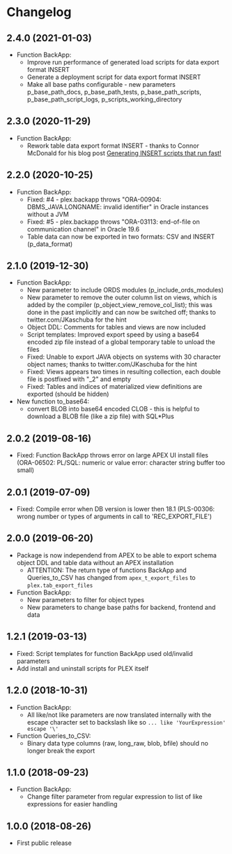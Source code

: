 # Changelog

## 2.4.0 (2021-01-03)

- Function BackApp:
  - Improve run performance of generated load scripts for data export format INSERT
  - Generate a deployment script for data export format INSERT
  - Make all base paths configurable - new parameters p_base_path_docs, p_base_path_tests, p_base_path_scripts, p_base_path_script_logs, p_scripts_working_directory

## 2.3.0 (2020-11-29)

- Function BackApp:
  - Rework table data export format INSERT - thanks to Connor McDonald for his blog post [Generating INSERT scripts that run fast!](https://connor-mcdonald.com/2019/05/17/hacking-together-faster-inserts/)

## 2.2.0 (2020-10-25)

- Function BackApp:
  - Fixed: #4 - plex.backapp throws "ORA-00904: DBMS_JAVA.LONGNAME: invalid identifier" in Oracle instances without a JVM
  - Fixed: #5 - plex.backapp throws "ORA-03113: end-of-file on communication channel" in Oracle 19.6
  - Table data can now be exported in two formats: CSV and INSERT (p_data_format)

## 2.1.0 (2019-12-30)

- Function BackApp:
  - New parameter to include ORDS modules (p_include_ords_modules)
  - New parameter to remove the outer column list on views, which is added by the compiler (p_object_view_remove_col_list); this was done in the past implicitly and can now be switched off; thanks to twitter.com/JKaschuba for the hint
  - Object DDL: Comments for tables and views are now included
  - Script templates: Improved export speed by using a base64 encoded zip file instead of a global temporary table to unload the files
  - Fixed: Unable to export JAVA objects on systems with 30 character object names; thanks to twitter.com/JKaschuba for the hint
  - Fixed: Views appears two times in resulting collection, each double file is postfixed with "_2" and empty
  - Fixed: Tables and indices of materialized view definitions are exported (should be hidden)
- New function to_base64:
  - convert BLOB into base64 encoded CLOB - this is helpful to download a BLOB file (like a zip file) with SQL*Plus

## 2.0.2 (2019-08-16)

- Fixed: Function BackApp throws error on large APEX UI install files (ORA-06502: PL/SQL: numeric or value error: character string buffer too small)

## 2.0.1 (2019-07-09)

- Fixed: Compile error when DB version is lower then 18.1 (PLS-00306: wrong number or types of arguments in call to 'REC_EXPORT_FILE')

## 2.0.0 (2019-06-20)

- Package is now independend from APEX to be able to export schema object DDL and table data without an APEX installation
  - ATTENTION: The return type of functions BackApp and Queries_to_CSV has changed from `apex_t_export_files` to `plex.tab_export_files`
- Function BackApp:
  - New parameters to filter for object types
  - New parameters to change base paths for backend, frontend and data

## 1.2.1 (2019-03-13)

- Fixed: Script templates for function BackApp used old/invalid parameters
- Add install and uninstall scripts for PLEX itself

## 1.2.0 (2018-10-31)

- Function BackApp:
  - All like/not like parameters are now translated internally with the escape character set to backslash like so `... like 'YourExpression' escape '\'`
- Function Queries_to_CSV:
  - Binary data type columns (raw, long_raw, blob, bfile) should no longer break the export

## 1.1.0 (2018-09-23)

- Function BackApp:
  - Change filter parameter from regular expression to list of like expressions for easier handling

## 1.0.0 (2018-08-26)

- First public release
